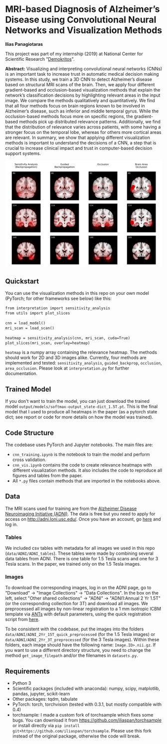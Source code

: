# MRI-based Diagnosis of Alzheimer’s Disease using Convolutional Neural Networks and Visualization Methods

**Ilias Panagiotaras**

This project was part of my internship (2019) at National Center for Scientific Research "[Demokritos](http://www.demokritos.gr/)".

**Abstract:** Visualizing and interpreting convolutional neural networks (CNNs) is an important task to increase trust in automatic medical decision making systems. In this study, we train a 3D CNN to detect Alzheimer’s disease based on structural MRI scans of the brain. Then, we apply four different gradient-based and occlusion-based visualization methods that explain the network’s classification decisions by highlighting relevant areas in the input image. We compare the methods qualitatively and quantitatively. We find that all four methods focus on brain regions known to be involved in Alzheimer’s disease, such as inferior and middle temporal gyrus. While the occlusion-based methods focus more on specific regions, the gradient-based methods pick up distributed relevance patterns. Additionally, we find that the distribution of relevance varies across patients, with some having a stronger focus on the temporal lobe, whereas for others more cortical areas are relevant. In summary, we show that applying different visualization methods is important to understand the decisions of a CNN, a step that is crucial to increase clinical impact and trust in computer-based decision support systems.

![Heatmaps](figures/heatmaps-ad.png)


## Quickstart

You can use the visualization methods in this repo on your own model (PyTorch; for other frameworks see below) like this:

    from interpretation import sensitivity_analysis
    from utils import plot_slices

    cnn = load_model()
    mri_scan = load_scan()

    heatmap = sensitivity_analysis(cnn, mri_scan, cuda=True)
    plot_slices(mri_scan, overlay=heatmap)
    
`heatmap` is a numpy array containing the relevance heatmap. The methods should work for 2D and 3D images alike. Currently, four methods are implemented and tested: `sensitivity_analysis`, `guided_backprop`, `occlusion`, `area_occlusion`. Please look at `interpretation.py` for further documentation.

## Trained Model

If you don't want to train the model, you can just download the trained model `output/models/softmax-output_state-dict_1.5Τ.pt`. This is the final model that I used to produce all heatmaps in the paper (as a pytorch state dict; see report or code for more details on how the model was trained).

## Code Structure

The codebase uses PyTorch and Jupyter notebooks. The main files are:

- `cnn_training.ipynb` is the notebook to train the model and perform cross validation.
- `cnn_vis.ipynb` contains the code to create relevance heatmaps with different visualization methods. It also includes the code to reproduce all figures and tables from the paper.
- All `*.py` files contain methods that are imported in the notebooks above.


## Data

The MRI scans used for training are from the [Alzheimer Disease Neuroimaging Initiative (ADNI)](http://adni.loni.usc.edu/). The data is free but you need to apply for access on http://adni.loni.usc.edu/. Once you have an account, go [here](http://adni.loni.usc.edu/data-samples/access-data/) and log in. 


### Tables

We included csv tables with metadata for all images we used in this repo (`data/ADNI/ADNI_tables`). These tables were made by combining several data tables from ADNI. There is one table for 1.5 Tesla scans and one for 3 Tesla scans. In the paper, we trained only on the 1.5 Tesla images. 


### Images

To download the corresponding images, log in on the ADNI page, go to "Download" -> "Image Collections" -> "Data Collections". In the box on the left, select "Other shared collections" -> "ADNI" -> "ADNI1:Annual 2 Yr 1.5T" (or the corresponding collection for 3T) and download all images. We preprocessed all images by non-linear registration to a 1 mm isotropic ICBM template via [ANTs](http://stnava.github.io/ANTs/) with default parameters, using the quick registration script from [here](https://github.com/ANTsX/ANTs/blob/master/Scripts/antsRegistrationSyNQuick.sh). 

To be consistent with the codebase, put the images into the folders `data/ADNI/ADNI_2Yr_15T_quick_preprocessed` (for the 1.5 Tesla images) or `data/ADNI/ADNI_2Yr_3T_preprocessed` (for the 3 Tesla images). Within these folders, each image should have the following name: `Image.ID>.nii.gz`. If you want to use a different directory structure, you need to change the method `get_image_filepath` and/or the filenames in `datasets.py`. 

## Requirements

- Python 3
- Scientific packages (included with anaconda): numpy, scipy, matplotlib, pandas, jupyter, scikit-learn
- Other packages: tqdm, tabulate
- PyTorch: torch, torchvision (tested with 0.3.1, but mostly compatible with 0.4)
- torchsample: I made a custom fork of torchsample which fixes some bugs. You can download it from https://github.com/iliaspan/torchsample or install directly via `pip install git+https://github.com/iliaspan/torchsample`. Please use this fork instead of the original package, otherwise the code will break. 
